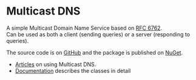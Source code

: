 # Multicast DNS

A simple Multicast Domain Name Service based on [RFC 6762](https://tools.ietf.org/html/rfc6762).  
Can be used as both a client (sending queries) or a server (responding to queries).

The source code is on [GitHub](https://github.com/richardschneider/net-mdns) and the 
package is published on [NuGet](https://www.nuget.org/packages/Makaretu.Dns.Multicast).

- [Articles](articles/intro.md) on using Multicast DNS.
- [Documentation](api/Makaretu.Dns.yml) describes the classes in detail  
